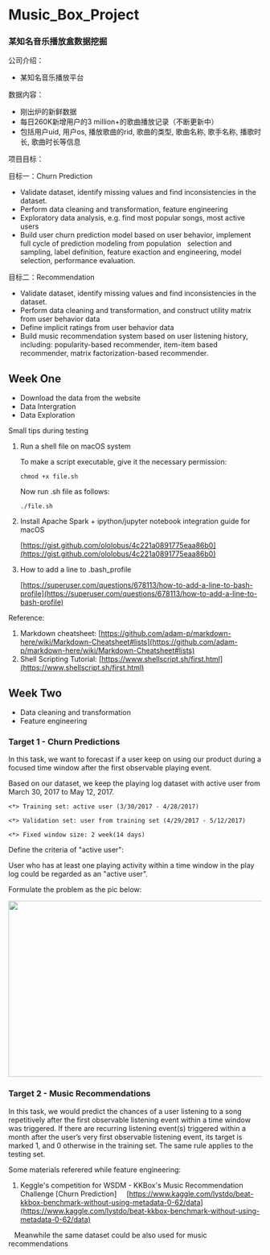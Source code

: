 # Music_Box_Project

### 某知名音乐播放盒数据挖掘

公司介绍：
* 某知名音乐播放平台

数据内容：
* 刚出炉的新鲜数据
* 每日260K新增用户的3 million+的歌曲播放记录（不断更新中）
* 包括用户uid, 用户os, 播放歌曲的rid, 歌曲的类型, 歌曲名称, 歌手名称, 播歌时长, 歌曲时长等信息

项目目标：

目标一：Churn Prediction
* Validate dataset, identify missing values and find inconsistencies in the dataset.
* Perform data cleaning and transformation, feature engineering
* Exploratory data analysis, e.g. find most popular songs, most active users
* Build user churn prediction model based on user behavior, implement full cycle of prediction modeling from population   selection and sampling, label definition, feature exaction and engineering, model selection, performance evaluation.


目标二：Recommendation
* Validate dataset, identify missing values and find inconsistencies in the dataset.
* Perform data cleaning and transformation, and construct utility matrix from user behavior data
* Define implicit ratings from user behavior data
* Build music recommendation system based on user listening history, including: popularity-based recommender, item-item based recommender, matrix factorization-based recommender.

## Week One

* Download the data from the website
* Data Intergration 
* Data Exploration

Small tips during testing
1. Run a shell file on macOS system

    To make a script executable, give it the necessary permission:

    `chmod +x file.sh`

    Now run .sh file as follows:

    `./file.sh`
2. Install Apache Spark + ipython/jupyter notebook integration guide for macOS

    [https://gist.github.com/ololobus/4c221a0891775eaa86b0](https://gist.github.com/ololobus/4c221a0891775eaa86b0)

3. How to add a line to .bash_profile

    [https://superuser.com/questions/678113/how-to-add-a-line-to-bash-profile](https://superuser.com/questions/678113/how-to-add-a-line-to-bash-profile)

Reference:
1. Markdown cheatsheet: [https://github.com/adam-p/markdown-here/wiki/Markdown-Cheatsheet#lists](https://github.com/adam-p/markdown-here/wiki/Markdown-Cheatsheet#lists)
2. Shell Scripting Tutorial: [https://www.shellscript.sh/first.html](https://www.shellscript.sh/first.html)

## Week Two

* Data cleaning and transformation
* Feature engineering

### Target 1 - Churn Predictions

In this task, we want to forecast if a user keep on using our product during a focused time window after the first observable playing event.

Based on our dataset, we keep the playing log dataset with active user from March 30, 2017 to May 12, 2017.

    <*> Training set: active user (3/30/2017 - 4/28/2017)

    <*> Validation set: user from training set (4/29/2017 - 5/12/2017)

    <*> Fixed window size: 2 week(14 days)

Define the criteria of "active user":

User who has at least one playing activity within a time window in the play log could be regarded as an "active user".

Formulate the problem as the pic below:

<p align="center">
  <img src="https://github.com/yxg383/Music_Box_Project/blob/master/pic/scheme.png" width="550" height="350" />
</p>

### Target 2 - Music Recommendations 

In this task, we would predict the chances of a user listening to a song repetitively after the first observable listening event within a time window was triggered. If there are recurring listening event(s) triggered within a month after the user’s very first observable listening event, its target is marked 1, and 0 otherwise in the training set. The same rule applies to the testing set.

Some materials referered while feature engineering:

1. Keggle's competition for WSDM - KKBox's Music Recommendation Challenge [Churn Prediction]
    
    [https://www.kaggle.com/lystdo/beat-kkbox-benchmark-without-using-metadata-0-62/data](https://www.kaggle.com/lystdo/beat-kkbox-benchmark-without-using-metadata-0-62/data)
    
    Meanwhile the same dataset could be also used for music recommendations

